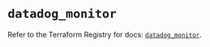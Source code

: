 # `datadog_monitor`

Refer to the Terraform Registry for docs: [`datadog_monitor`](https://registry.terraform.io/providers/datadog/datadog/3.42.0/docs/resources/monitor).
